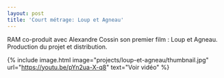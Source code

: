 ```yaml
---
layout: post
title: 'Court métrage: Loup et Agneau'
---
```


RAM co-produit avec Alexandre Cossin son premier film : Loup et Agneau. Production du projet et distribution.

{% include image.html image="projects/loup-et-agneau/thumbnail.jpg" url="https://youtu.be/pYn2ua-X-q8" text="Voir vidéo" %}
